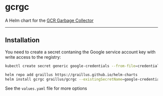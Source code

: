 gcrgc
=====

A Helm chart for the [GCR Garbage Collector](https://github.com/graillus/gcrgc)

---

## Installation

You need to create a secret contaning the Google service account key with write access to the registry:
```bash
kubectl create secret generic google-credentials --from-file=credentials.json
```

```bash
helm repo add graillus https://graillus.github.io/helm-charts
helm install gcrgc graillus/gcrgc --existingSecretName=google-credentials
```

See the `values.yaml` file for more options
